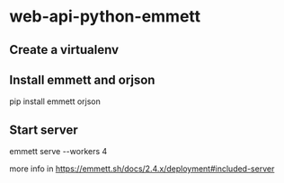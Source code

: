 # web-api-python-emmett

## Create a virtualenv

## Install emmett and orjson
pip install emmett orjson

## Start server

emmett serve --workers 4

more info in https://emmett.sh/docs/2.4.x/deployment#included-server
